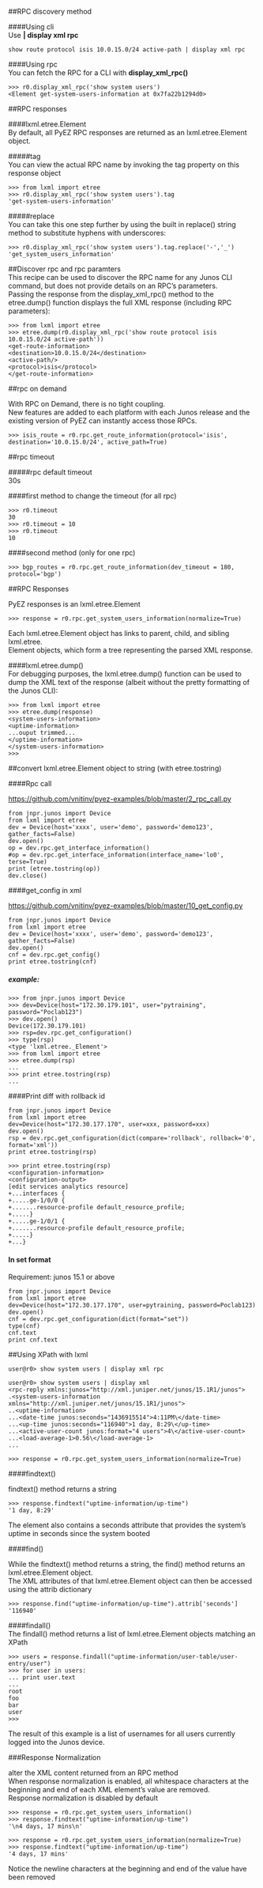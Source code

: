 ##RPC discovery method   

####Using cli   
Use **| display xml rpc** 
```
show route protocol isis 10.0.15.0/24 active-path | display xml rpc  
```

####Using rpc  
You can fetch the RPC for a CLI with **display_xml_rpc()**    
```
>>> r0.display_xml_rpc('show system users')  
<Element get-system-users-information at 0x7fa22b1294d0>  
```
##RPC responses  

####lxml.etree.Element  
By default, all PyEZ RPC responses are returned as an lxml.etree.Element object.  

#####tag  
You can view the actual RPC name by invoking the tag property on this response object  
```
>>> from lxml import etree  
>>> r0.display_xml_rpc('show system users').tag  
'get-system-users-information'  
```
#####replace  
You can take this one step further by using the built in replace() string method to substitute hyphens with underscores:  
```
>>> r0.display_xml_rpc('show system users').tag.replace('-','_')  
'get_system_users_information'  
```
##Discover rpc and rpc paramters  
This recipe can be used to discover the RPC name for any Junos CLI command, but does not provide details on an RPC’s parameters.   
Passing the response from the display_xml_rpc() method to the etree.dump() function displays the full XML response (including RPC parameters):  
```
>>> from lxml import etree  
>>> etree.dump(r0.display_xml_rpc('show route protocol isis 10.0.15.0/24 active-path'))  
<get-route-information>  
<destination>10.0.15.0/24</destination>  
<active-path/>  
<protocol>isis</protocol>  
</get-route-information>  
```

##rpc on demand  

With RPC on Demand, there is no tight coupling.  
New features are added to each platform with each Junos release and the existing version of PyEZ can instantly access those RPCs.  
```
>>> isis_route = r0.rpc.get_route_information(protocol='isis', destination='10.0.15.0/24', active_path=True)  
```

##rpc timeout   

#####rpc default timeout  
30s  

####first method to change the timeout (for all rpc)  
```
>>> r0.timeout  
30  
>>> r0.timeout = 10  
>>> r0.timeout  
10  
```
####second method (only for one rpc)  
```
>>> bgp_routes = r0.rpc.get_route_information(dev_timeout = 180, protocol='bgp')  
```
##RPC Responses  

PyEZ responses is an lxml.etree.Element  
```
>>> response = r0.rpc.get_system_users_information(normalize=True)  
```
Each lxml.etree.Element object has links to parent, child, and sibling lxml.etree.   
Element objects, which form a tree representing the parsed XML response.    

####lxml.etree.dump()  
For debugging purposes, the lxml.etree.dump() function can be used to dump the XML text of the response (albeit without the pretty formatting of the Junos CLI):  
```
>>> from lxml import etree  
>>> etree.dump(response)  
<system-users-information>  
<uptime-information>  
...ouput trimmed...  
</uptime-information>  
</system-users-information>  
>>>  
```
##convert lxml.etree.Element object to string (with etree.tostring)   

####Rpc call  

https://github.com/vnitinv/pyez-examples/blob/master/2_rpc_call.py  

```
from jnpr.junos import Device  
from lxml import etree  
dev = Device(host='xxxx', user='demo', password='demo123', gather_facts=False)  
dev.open()  
op = dev.rpc.get_interface_information()  
#op = dev.rpc.get_interface_information(interface_name='lo0', terse=True)  
print (etree.tostring(op))  
dev.close()  
```

####get_config in xml  

https://github.com/vnitinv/pyez-examples/blob/master/10_get_config.py  

```
from jnpr.junos import Device  
from lxml import etree  
dev = Device(host='xxxx', user='demo', password='demo123', gather_facts=False)  
dev.open()  
cnf = dev.rpc.get_config()  
print etree.tostring(cnf)  
```

##### example:    

```
>>> from jnpr.junos import Device  
>>> dev=Device(host="172.30.179.101", user="pytraining", password="Poclab123")    
>>> dev.open()  
Device(172.30.179.101)  
>>> rsp=dev.rpc.get_configuration()  
>>> type(rsp)  
<type 'lxml.etree._Element'>  
>>> from lxml import etree  
>>> etree.dump(rsp)  
...  
>>> print etree.tostring(rsp)  
...  
```

####Print diff with rollback id  

```
from jnpr.junos import Device     
from lxml import etree  
dev=Device(host="172.30.177.170", user=xxx, password=xxx)    
dev.open()  
rsp = dev.rpc.get_configuration(dict(compare='rollback', rollback='0', format='xml'))  
print etree.tostring(rsp)  
```

```
>>> print etree.tostring(rsp)  
<configuration-information>  
<configuration-output>  
[edit services analytics resource]    
+...interfaces {    
+.....ge-1/0/0 {    
+.......resource-profile default_resource_profile;  
+.....}  
+.....ge-1/0/1 {    
+.......resource-profile default_resource_profile;    
+.....}    
+...}    
```

#### In set format  

Requirement: junos 15.1 or above  
```
from jnpr.junos import Device  
from lxml import etree  
dev=Device(host="172.30.177.170", user=pytraining, password=Poclab123)    
dev.open()  
cnf = dev.rpc.get_configuration(dict(format="set"))  
type(cnf)  
cnf.text  
print cnf.text  
```

##Using XPath with lxml  

```
user@r0> show system users | display xml rpc  
```
```
user@r0> show system users | display xml  
<rpc-reply xmlns:junos="http://xml.juniper.net/junos/15.1R1/junos">  
.<system-users-information xmlns="http://xml.juniper.net/junos/15.1R1/junos">  
..<uptime-information>  
...<date-time junos:seconds="1436915514">4:11PM\</date-time>  
...<up-time junos:seconds="116940">1 day, 8:29\</up-time>  
...<active-user-count junos:format="4 users">4\</active-user-count>  
...<load-average-1>0.56\</load-average-1>  
...  
```
```
>>> response = r0.rpc.get_system_users_information(normalize=True)  
```
####findtext()  

findtext()  method returns a string  
```
>>> response.findtext("uptime-information/up-time")  
'1 day, 8:29'  
```
The <up-time> element also contains a seconds attribute that provides the system’s uptime in seconds since the system booted  

####find() 

While the findtext() method returns a string, the find() method returns an lxml.etree.Element object.  
The XML attributes of that lxml.etree.Element object can then be accessed using the attrib dictionary  
```
>>> response.find("uptime-information/up-time").attrib['seconds']  
'116940'  
```
####findall()  
The findall() method returns a list of lxml.etree.Element objects matching an XPath  
```
>>> users = response.findall("uptime-information/user-table/user-entry/user")  
>>> for user in users:  
... print user.text  
...  
root  
foo  
bar  
user  
>>>  
```
The result of this example is a list of usernames for all users currently logged into the Junos device.  

###Response Normalization  

alter the XML content returned from an RPC method  
When response normalization is enabled, all whitespace characters at the beginning and end of each XML element’s value are removed.   
Response normalization is disabled by default  

```
>>> response = r0.rpc.get_system_users_information()  
>>> response.findtext("uptime-information/up-time")  
'\n4 days, 17 mins\n'  
```
```
>>> response = r0.rpc.get_system_users_information(normalize=True)  
>>> response.findtext("uptime-information/up-time")  
'4 days, 17 mins'  
```

Notice the newline characters at the beginning and end of the value have been removed  
